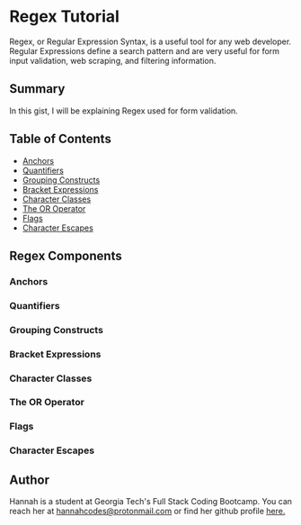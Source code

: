 # Regex Tutorial

Regex, or Regular Expression Syntax, is a useful tool for any web developer. Regular Expressions define a search pattern and are very useful for form input validation, web scraping, and filtering information.

## Summary

In this gist, I will be explaining Regex used for form validation.

## Table of Contents

- [Anchors](#anchors)
- [Quantifiers](#quantifiers)
- [Grouping Constructs](#grouping-constructs)
- [Bracket Expressions](#bracket-expressions)
- [Character Classes](#character-classes)
- [The OR Operator](#the-or-operator)
- [Flags](#flags)
- [Character Escapes](#character-escapes)

## Regex Components

### Anchors

### Quantifiers

### Grouping Constructs

### Bracket Expressions

### Character Classes

### The OR Operator

### Flags

### Character Escapes

## Author

Hannah is a student at Georgia Tech's Full Stack Coding Bootcamp. You can reach her at hannahcodes@protonmail.com or find her github profile [here.](https://github.com/hannahnmcdonald)